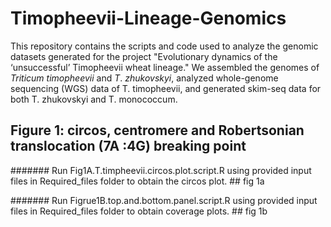 # Timopheevii-Lineage-Genomics
This repository contains the scripts and code used to analyze the genomic datasets generated for the project "Evolutionary dynamics of the ‘unsuccessful’ Timopheevii wheat lineage."
We assembled the genomes of _Triticum_ _timopheevii_ and _T_. _zhukovskyi_, analyzed whole-genome sequencing (WGS) data of T. timopheevii, and generated skim-seq data for both T. zhukovskyi and T. monococcum.

## Figure 1: circos, centromere and Robertsonian translocation (7A :4G) breaking point
####### Run Fig1A.T.timpheevii.circos.plot.script.R using provided input files in Required_files folder to obtain the circos plot. ## fig 1a

####### Run Figrue1B.top.and.bottom.panel.script.R using provided input files in Required_files folder to obtain coverage plots. ## fig 1b
